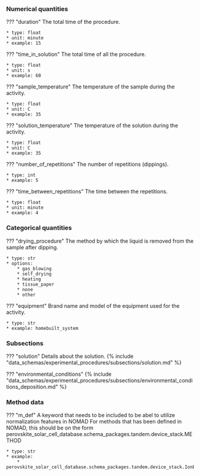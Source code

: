 ### Numerical quantities
??? "duration"
    The total time of the procedure.

    * type: float
    * unit: minute
    * example: 15

??? "time_in_solution"
    The total time of all the procedure. 

    * type: float
    * unit: s
    * example: 60

??? "sample_temperature"
    The temperature of the sample during the activity. 

    * type: float
    * unit: C
    * example: 35

??? "solution_temperature"
    The temperature of the solution during the activity. 

    * type: float
    * unit: C
    * example: 35

??? "number_of_repetitions"
    The number of repetitions (dippings).

    * type: int
    * example: 5

??? "time_between_repetitions"
    The time between the repetitions. 

    * type: float
    * unit: minute
    * example: 4

### Categorical quantities
??? "drying_procedure"
    The method by which the liquid is removed from the sample after dipping.

    * type: str
    * options:
        * gas_blowing
        * self_drying
        * heating
        * tissue_paper
        * none
        * other

??? "equipment"
    Brand name and model of the equipment used for the activity.

    * type: str
    * example: homebuilt_system

### Subsections
??? "solution"
    Details about the solution.
    {% include "data_schemas/experimental_procedures/subsections/solution.md" %} 

??? "environmental_conditions"
    {% include "data_schemas/experimental_procedures/subsections/environmental_conditions_deposition.md" %}      

### Method data
??? "m_def"
    A keyword that needs to be included to be abel to utilize normalization features in NOMAD
    For methods that has been defined in NOMAD, this should be on the form
    perovskite_solar_cell_database.schema_packages.tandem.device_stack.METHOD

    * type: str
    * example: 
        * perovskite_solar_cell_database.schema_packages.tandem.device_stack.IonExchangeByDipping    